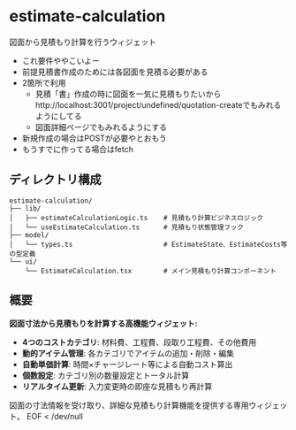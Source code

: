 # estimate-calculation

図面から見積もり計算を行うウィジェット

- これ要件ややこいよー
- 前提見積書作成のためには各図面を見積る必要がある
- 2箇所で利用
  - 見積「書」作成の時に図面を一気に見積もりたいからhttp://localhost:3001/project/undefined/quotation-createでもみれるようにしてる
  - 図面詳細ページでもみれるようにする
- 新規作成の場合はPOSTが必要やとおもう
- もうすでに作ってる場合はfetch

## ディレクトリ構成

```
estimate-calculation/
├── lib/
│   ├── estimateCalculationLogic.ts    # 見積もり計算ビジネスロジック
│   └── useEstimateCalculation.ts      # 見積もり状態管理フック
├── model/
│   └── types.ts                       # EstimateState、EstimateCosts等の型定義
└── ui/
    └── EstimateCalculation.tsx        # メイン見積もり計算コンポーネント
```

## 概要

**図面寸法から見積もりを計算する高機能ウィジェット:**

- **4つのコストカテゴリ**: 材料費、工程費、段取り工程費、その他費用
- **動的アイテム管理**: 各カテゴリでアイテムの追加・削除・編集
- **自動単価計算**: 時間×チャージレート等による自動コスト算出
- **個数設定**: カテゴリ別の数量設定とトータル計算
- **リアルタイム更新**: 入力変更時の即座な見積もり再計算

図面の寸法情報を受け取り、詳細な見積もり計算機能を提供する専用ウィジェット。
EOF < /dev/null
